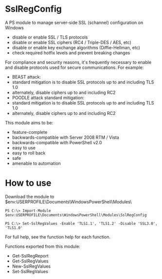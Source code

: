 # SslRegConfig

A PS module to manage server-side SSL (schannel) configuration on Windows
 - disable or enable SSL / TLS protocols
 - disable or enable SSL ciphers (RC4 / Triple-DES / AES, etc)
 - disable or enable key exchange algorithms (Diffie-Hellman, etc)
 - check required hotfix levels and prevent breaking changes

For compliance and security reasons, it's frequently necessary to enable and disable protocols used for secure communications. For example: 
 - BEAST attack:
  - standard mitigation is to disable SSL protocols up to and including TLS 1.0
  - alternately, disable ciphers up to and including RC2
 - POODLE attack standard mitigation:
  - standard mitigation is to disable SSL protocols up to and including TLS 1.0
  - alternately, disable ciphers up to and including RC2

This module aims to be:
 - feature-complete
 - backwards-compatible with Server 2008 RTM / Vista
 - backwards-compatible with PowerShell v2.0
 - easy to use
 - easy to roll back
 - safe
 - amenable to automation
 
# How to use

Download the module to $env:USERPROFILE\Documents\WindowsPowerShell\Modules\

    PS C:\> Import-Module $env:USERPROFILE\Documents\WindowsPowerShell\Modules\SslRegConfig
    
    PS C:\> Set-SslRegValues -Enable 'TLS1.1', 'TLS1.2' -Disable 'SSL3.0', 'TLS1.0'

For full help, see the function help for each function.

Functions exported from this module:
 - Get-SslRegReport
 - Get-SslRegValues
 - New-SslRegValues
 - Set-SslRegValues
